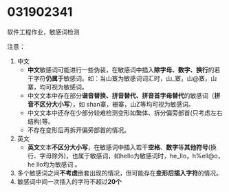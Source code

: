 # 031902341

软件工程作业，敏感词检测

注意：

1. 中文
   - **中文**敏感词可能进行一些伪装，在敏感词中插入**除字母、数字、换行**的若干字符**仍属于**敏感词。如：当山寨为敏感词词汇时，山_寨，山@寨，山 寨，均可视为敏感词。
   - 中文文本中存在部分**谐音替换、拼音替代、拼音首字母替代**的敏感词（**拼音不区分大小写**），如 shan寨，栅寨，山Z等均可视为敏感词。
   - 中文文本中还存在少部分较难检测变形如繁体、拆分偏旁部首(只考虑左右结构)等。
   - 不存在变形后再拆开偏旁部首的情况。
2. 英文
   - **英文**文本**不区分大小写**，在敏感词中插入若干**空格**、**数字**等**其他符号**(换行、字母除外)，也属于敏感词，如hello为敏感词时，he_llo，h%ell@o，he llo均为敏感词 。
3. 多个敏感词之间**不考虑**嵌套出现的情况，但可能存在**变形后插入字符**的情况。
4. 敏感词中间一次插入的字符不超过**20个**